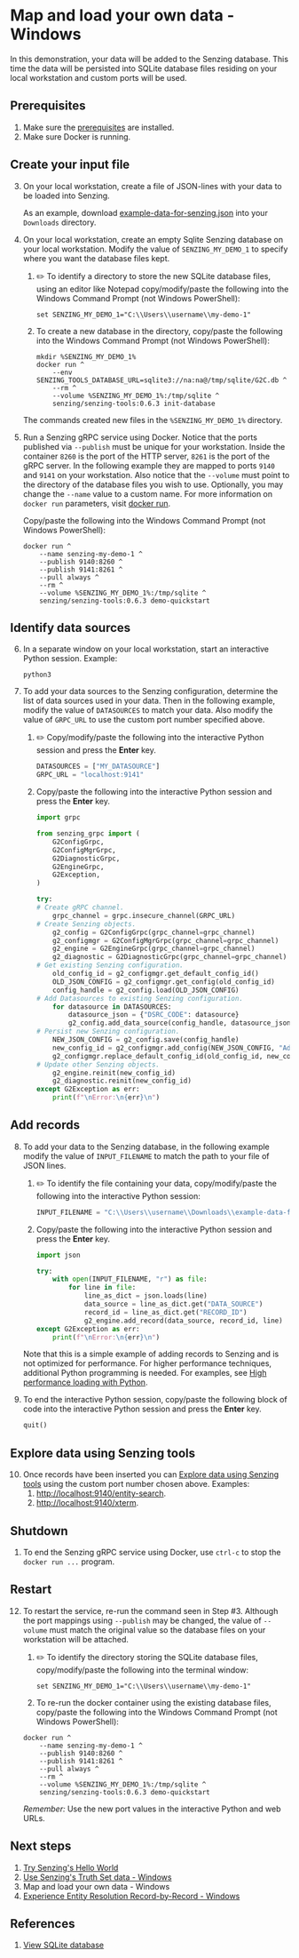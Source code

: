 # Map and load your own data  - Windows

In this demonstration, your data will be added to the Senzing database.
This time the data will be persisted into SQLite database files residing on your local workstation
and custom ports will be used.

## Prerequisites

1. Make sure the
   [prerequisites](README.md#Prerequisistes)
   are installed.
1. Make sure Docker is running.

## Create your input file

3. On your local workstation, create a file of JSON-lines with your data to be loaded into Senzing.

   As an example, download
   [example-data-for-senzing.json](https://raw.githubusercontent.com/senzing-garage/knowledge-base/main/proposals/streamline/example-data-for-senzing.json) into your `Downloads` directory.

4. On your local workstation, create an empty Sqlite Senzing database on your local workstation.
   Modify the value of `SENZING_MY_DEMO_1` to specify where you want the database files kept.

    1. :pencil2:
       To identify a directory to store the new SQLite database files,
       using an editor like Notepad
       copy/modify/paste the following into the Windows Command Prompt (not Windows PowerShell):

        ```console
        set SENZING_MY_DEMO_1="C:\\Users\\username\\my-demo-1"
        ```

    1. To create a new database in the directory,
       copy/paste the following into the Windows Command Prompt (not Windows PowerShell):

        ```console
        mkdir %SENZING_MY_DEMO_1%
        docker run ^
            --env SENZING_TOOLS_DATABASE_URL=sqlite3://na:na@/tmp/sqlite/G2C.db ^
            --rm ^
            --volume %SENZING_MY_DEMO_1%:/tmp/sqlite ^
            senzing/senzing-tools:0.6.3 init-database

        ```

   The commands created new files in the `%SENZING_MY_DEMO_1%` directory.

1. Run a Senzing gRPC service using Docker.
   Notice that the ports published via `--publish` must be unique for your workstation.
   Inside the container `8260` is the port of the HTTP server, `8261` is the port of the gRPC server.
   In the following example they are mapped to ports `9140` and `9141` on your workstation.
   Also notice that the `--volume` must point to the directory of the database files you wish to use.
   Optionally, you may change the `--name` value to a custom name.
   For more information on `docker run` parameters,
   visit [docker run](https://docs.docker.com/engine/reference/commandline/run/).

   Copy/paste the following into the Windows Command Prompt (not Windows PowerShell):

    ```console
    docker run ^
        --name senzing-my-demo-1 ^
        --publish 9140:8260 ^
        --publish 9141:8261 ^
        --pull always ^
        --rm ^
        --volume %SENZING_MY_DEMO_1%:/tmp/sqlite ^
        senzing/senzing-tools:0.6.3 demo-quickstart

    ```

## Identify data sources

6. In a separate window on your local workstation, start an interactive Python session.
   Example:

    ```console
    python3

    ```

1. To add your data sources to the Senzing configuration,
   determine the list of data sources used in your data.
   Then in the following example, modify the value of `DATASOURCES` to match your data.
   Also modify the value of `GRPC_URL` to use the custom port number specified above.

    1. :pencil2:
       Copy/modify/paste the following into the interactive Python session
       and press the **Enter** key.

        ```python
        DATASOURCES = ["MY_DATASOURCE"]
        GRPC_URL = "localhost:9141"
        ```

    1. Copy/paste the following into the interactive Python session
       and press the **Enter** key.

        ```python
        import grpc

        from senzing_grpc import (
            G2ConfigGrpc,
            G2ConfigMgrGrpc,
            G2DiagnosticGrpc,
            G2EngineGrpc,
            G2Exception,
        )

        try:
        # Create gRPC channel.
            grpc_channel = grpc.insecure_channel(GRPC_URL)
        # Create Senzing objects.
            g2_config = G2ConfigGrpc(grpc_channel=grpc_channel)
            g2_configmgr = G2ConfigMgrGrpc(grpc_channel=grpc_channel)
            g2_engine = G2EngineGrpc(grpc_channel=grpc_channel)
            g2_diagnostic = G2DiagnosticGrpc(grpc_channel=grpc_channel)
        # Get existing Senzing configuration.
            old_config_id = g2_configmgr.get_default_config_id()
            OLD_JSON_CONFIG = g2_configmgr.get_config(old_config_id)
            config_handle = g2_config.load(OLD_JSON_CONFIG)
        # Add Datasources to existing Senzing configuration.
            for datasource in DATASOURCES:
                datasource_json = {"DSRC_CODE": datasource}
                g2_config.add_data_source(config_handle, datasource_json)
        # Persist new Senzing configuration.
            NEW_JSON_CONFIG = g2_config.save(config_handle)
            new_config_id = g2_configmgr.add_config(NEW_JSON_CONFIG, "Add TruthSet datasources")
            g2_configmgr.replace_default_config_id(old_config_id, new_config_id)
        # Update other Senzing objects.
            g2_engine.reinit(new_config_id)
            g2_diagnostic.reinit(new_config_id)
        except G2Exception as err:
            print(f"\nError:\n{err}\n")

        ```

## Add records

8. To add your data to the Senzing database,
   in the following example modify the value of `INPUT_FILENAME` to match the path to your file of JSON lines.

    1. :pencil2:
       To identify the file containing your data,
       copy/modify/paste the following into the interactive Python session:

        ```python
        INPUT_FILENAME = "C:\\Users\\username\\Downloads\\example-data-for-senzing.json"
        ```

    1. Copy/paste the following into the interactive Python session
       and press the **Enter** key.

        ```python
        import json

        try:
            with open(INPUT_FILENAME, "r") as file:
                for line in file:
                    line_as_dict = json.loads(line)
                    data_source = line_as_dict.get("DATA_SOURCE")
                    record_id = line_as_dict.get("RECORD_ID")
                    g2_engine.add_record(data_source, record_id, line)
        except G2Exception as err:
            print(f"\nError:\n{err}\n")

        ```

   Note that this is a simple example of adding records to Senzing and is not optimized for performance.
   For higher performance techniques, additional Python programming is needed.
   For examples, see
   [High performance loading with Python](#).

1. To end the interactive Python session,
   copy/paste the following block of code into the interactive Python session
   and press the **Enter** key.

    ```python
    quit()

    ```

## Explore data using Senzing tools

10. Once records have been inserted you can
   [Explore data using Senzing tools](README.md#explore-data-using-senzing-tools) using
   the custom port number chosen above.  Examples:
    1. [http://localhost:9140/entity-search](http://localhost:9140/entity-search).
    1. [http://localhost:9140/xterm](http://localhost:9140/xterm).

## Shutdown

1. To end the Senzing gRPC service using Docker,
   use `ctrl-c` to stop the `docker run ...` program.

## Restart

12. To restart the service, re-run the command seen in Step #3.
   Although the port mappings using `--publish` may be changed, the value of `--volume`
   must match the original value so the database files on your workstation will be attached.

    1. :pencil2:
       To identify the directory storing the SQLite database files,
       copy/modify/paste the following into the terminal window:

        ```console
        set SENZING_MY_DEMO_1="C:\\Users\\username\\my-demo-1"
        ```

    1. To re-run the docker container using the existing database files,
    copy/paste the following into the Windows Command Prompt (not Windows PowerShell):

    ```console
    docker run ^
        --name senzing-my-demo-1 ^
        --publish 9140:8260 ^
        --publish 9141:8261 ^
        --pull always ^
        --rm ^
        --volume %SENZING_MY_DEMO_1%:/tmp/sqlite ^
        senzing/senzing-tools:0.6.3 demo-quickstart

    ```

    *Remember:* Use the new port values in the interactive Python and web URLs.

## Next steps

1. [Try Senzing's Hello World](README.md)
1. [Use Senzing's Truth Set data - Windows](use-senzings-truth-set-data-windows.md)
1. Map and load your own data - Windows
1. [Experience Entity Resolution Record-by-Record - Windows](experience-entity-resolution-record-by-record-windows.md)

## References

1. [View SQLite database](coleifer-sqlite-web.md)
